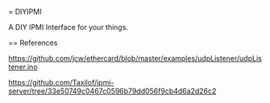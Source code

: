 = DIYIPMI

A DIY IPMI Interface for your things.

== References

https://github.com/jcw/ethercard/blob/master/examples/udpListener/udpListener.ino

https://github.com/Taxilof/ipmi-server/tree/33e50749c0467c0596b79dd056f9cb4d6a2d26c2


